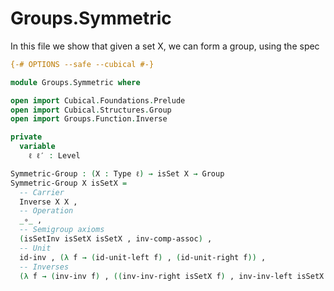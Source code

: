 # Groups.Symmetric

In this file we show that given a set X, we can form a group, using the spec

```agda
{-# OPTIONS --safe --cubical #-}

module Groups.Symmetric where

open import Cubical.Foundations.Prelude
open import Cubical.Structures.Group
open import Groups.Function.Inverse

private
  variable
    ℓ ℓ′ : Level

Symmetric-Group : (X : Type ℓ) → isSet X → Group
Symmetric-Group X isSetX =
  -- Carrier
  Inverse X X ,
  -- Operation
  _∘_ ,
  -- Semigroup axioms
  (isSetInv isSetX isSetX , inv-comp-assoc) ,
  -- Unit
  id-inv , (λ f → (id-unit-left f) , (id-unit-right f)) ,
  -- Inverses
  (λ f → (inv-inv f) , ((inv-inv-right isSetX f) , inv-inv-left isSetX f))
```
